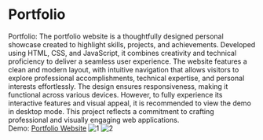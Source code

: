 # Portfolio
Portfolio:
The portfolio website is a thoughtfully designed personal showcase created to highlight skills, projects, and achievements. Developed using HTML, CSS, and JavaScript, it combines creativity and technical proficiency to deliver a seamless user experience. The website features a clean and modern layout, with intuitive navigation that allows visitors to explore professional accomplishments, technical expertise, and personal interests effortlessly. The design ensures responsiveness, making it functional across various devices. However, to fully experience its interactive features and visual appeal, it is recommended to view the demo in desktop mode. This project reflects a commitment to crafting professional and visually engaging web applications.  
Demo: [Portfolio Website]([https://golden-rolypoly-865172.netlify.app/]) 
![1](https://github.com/user-attachments/assets/bf58fc1b-7f5e-4dce-8c2f-e202d2127f9e)
![2](https://github.com/user-attachments/assets/66e327c3-f5f5-41fb-aa24-e2cbe28b7e15)

